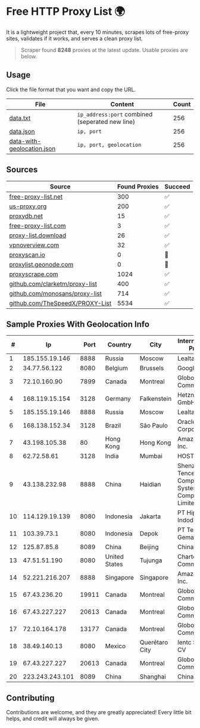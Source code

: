 
# Free HTTP Proxy List 🌍

It is a lightweight project that, every 10 minutes, scrapes lots of free-proxy sites, validates if it works, and serves a clean proxy list.


> Scraper found **8248** proxies at the latest update. Usable proxies are below.

## Usage

Click the file format that you want and copy the URL.


|File|Content|Count|
|----|-------|-----|
|[data.txt](https://raw.githubusercontent.com/themiralay/Proxy-List-World/master/data.txt)|`ip_address:port` combined (seperated new line)|256|
|[data.json](https://raw.githubusercontent.com/themiralay/Proxy-List-World/master/data.json)|`ip, port`|256|
|[data-with-geolocation.json](https://raw.githubusercontent.com/themiralay/Proxy-List-World/master/data-with-geolocation.json)|`ip, port, geolocation`|256|

## Sources

|Source|Found Proxies|Succeed|
|------|-------------|-------|
|[free-proxy-list.net](https://free-proxy-list.net)|300|✅|
|[us-proxy.org](https://www.us-proxy.org)|200|✅|
|[proxydb.net](http://proxydb.net)|15|✅|
|[free-proxy-list.com](https://free-proxy-list.com/?page=&port=&type%5B%5D=http&type%5B%5D=https&up_time=0&search=Search)|3|✅|
|[proxy-list.download](https://www.proxy-list.download/HTTP)|26|✅|
|[vpnoverview.com](https://vpnoverview.com/privacy/anonymous-browsing/free-proxy-servers)|32|✅|
|[proxyscan.io](https://www.proxyscan.io)|0|🚫|
|[proxylist.geonode.com](https://proxylist.geonode.com/api/proxy-list?limit=300&page=1&sort_by=lastChecked&sort_type=desc&protocols=http,https)|0|🚫|
|[proxyscrape.com](https://api.proxyscrape.com/v2/?request=displayproxies&protocol=http&timeout=10000&country=all&ssl=all&anonymity=all)|1024|✅|
|[github.com/clarketm/proxy-list](https://raw.githubusercontent.com/clarketm/proxy-list/master/proxy-list-raw.txt)|400|✅|
|[github.com/monosans/proxy-list](https://raw.githubusercontent.com/monosans/proxy-list/main/proxies/http.txt)|714|✅|
|[github.com/TheSpeedX/PROXY-List](https://raw.githubusercontent.com/TheSpeedX/PROXY-List/master/http.txt)|5534|✅|


## Sample Proxies With Geolocation Info

|#|Ip|Port|Country|City|Internet Service Provider|
|-|--|----|-------|----|-------------------------|
|1|185.155.19.146|8888|Russia|Moscow|Lealta Ltd|
|2|34.77.56.122|8080|Belgium|Brussels|Google LLC|
|3|72.10.160.90|7899|Canada|Montreal|GloboTech Communications|
|4|168.119.15.154|3128|Germany|Falkenstein|Hetzner Online GmbH|
|5|185.155.19.146|8888|Russia|Moscow|Lealta Ltd|
|6|168.138.152.34|3128|Brazil|São Paulo|Oracle Corporation|
|7|43.198.105.38|80|Hong Kong|Hong Kong|Amazon.com, Inc.|
|8|62.72.58.61|3128|India|Mumbai|HOSTINGER IN|
|9|43.138.232.98|8888|China|Haidian|Shenzhen Tencent Computer Systems Company Limited|
|10|114.129.19.139|8080|Indonesia|Jakarta|PT Hipernet Indodata|
|11|103.39.73.1|8080|Indonesia|Depok|PT Teknologi Gema Informasi|
|12|125.87.85.8|8089|China|Beijing|Chinanet|
|13|47.51.51.190|8080|United States|Tujunga|Charter Communications|
|14|52.221.216.207|8888|Singapore|Singapore|Amazon.com, Inc.|
|15|67.43.236.20|19911|Canada|Montreal|GloboTech Communications|
|16|67.43.227.227|20613|Canada|Montreal|GloboTech Communications|
|17|72.10.164.178|13177|Canada|Montreal|GloboTech Communications|
|18|38.49.140.13|8080|Mexico|Querétaro City|Ientc S De RL De CV|
|19|67.43.227.227|20613|Canada|Montreal|GloboTech Communications|
|20|223.243.243.101|8089|China|Shanghai|Chinanet|



## Contributing

Contributions are welcome, and they are greatly appreciated! Every
little bit helps, and credit will always be given.

